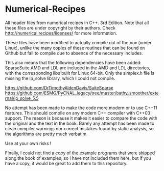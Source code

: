 # Numerical-Recipes
All header files from numerical recipes in C++. 3rd Edition. 
Note that all these files are under copyright by their authors.
Check http://numerical.recipes/licenses/ for more information.

These files have been modified to actually compile out of the box (under Linux), 
unlike the many copies of these routines that can be found on Github but fail
to compile due to absence of the necessary includes.

This also means that the following dependencies have been added:
SparseSuite AMD and LDL are included in the AMD and LDL directories, with the
corresponding libs built for Linux 64-bit.
Only the simplex.h file is missing the lp_solve library, which I could not compile.

https://github.com/DrTimothyAldenDavis/SuiteSparse
https://github.com/ESMG/PyCNAL_legacy/tree/master/bathy_smoother/external/lp_solve_5.5

No attempt has been made to make the code more modern or to use C++11 features.
This should compile on any modern C++ compiler with C++03 support.
The reason is because it makes it easier to compare the code with the original 
and the text in the book.
Barely any attempt has been made to clean compiler warnings nor correct mistakes
found by static analysis,  so the algorithms are pretty much verbatim.

Use at your own risks !

Finally, I could not find a copy of the example programs that were shipped along the 
book of examples, so I have not included them here, but if you have a copy, it would 
be great to add them to this repository.
